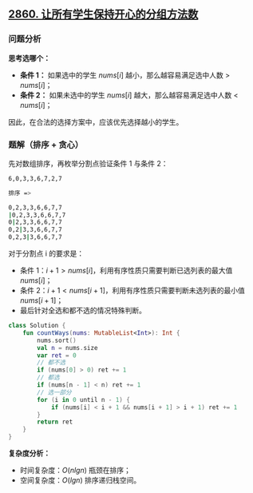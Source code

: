 ## [2860. 让所有学生保持开心的分组方法数](https://leetcode.cn/problems/happy-students/description/)

### 问题分析

**思考选哪个：** 

- **条件 1：** 如果选中的学生 $nums[i]$ 越小，那么越容易满足选中人数 > $nums[i]$；
- **条件 2：** 如果未选中的学生 $nums[i]$ 越大，那么越容易满足选中人数 < $nums[i]$；

因此，在合法的选择方案中，应该优先选择越小的学生。

### 题解（排序 + 贪心）

先对数组排序，再枚举分割点验证条件 1 与条件 2：

```bash
6,0,3,3,6,7,2,7 

排序 => 

0,2,3,3,6,6,7,7
|0,2,3,3,6,6,7,7
0|2,3,3,6,6,7,7
0,2|3,3,6,6,7,7
0,2,3|3,6,6,7,7
```

对于分割点 i 的要求是：

- 条件 1：$i + 1 > nums[i]$，利用有序性质只需要判断已选列表的最大值 $nums[i]$；
- 条件 2：$i + 1 < nums[i + 1]$，利用有序性质只需要判断未选列表的最小值 $nums[i + 1]$；
- 最后针对全选和都不选的情况特殊判断。

```kotlin
class Solution {
    fun countWays(nums: MutableList<Int>): Int {
        nums.sort()
        val n = nums.size
        var ret = 0
        // 都不选
        if (nums[0] > 0) ret += 1
        // 都选
        if (nums[n - 1] < n) ret += 1
        // 选一部分
        for (i in 0 until n - 1) {
            if (nums[i] < i + 1 && nums[i + 1] > i + 1) ret += 1
        }
        return ret
    }
}
```

**复杂度分析：**

- 时间复杂度：$O(nlgn)$ 瓶颈在排序；
- 空间复杂度：$O(lgn)$ 排序递归栈空间。
